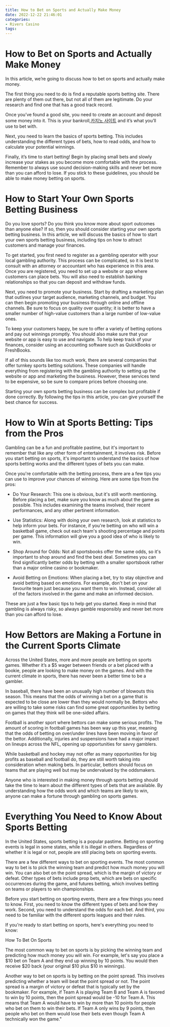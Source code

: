 ```yaml
---
title: How to Bet on Sports and Actually Make Money
date: 2022-12-22 21:46:01
categories:
- Rivers Casino
tags:
---
```



#  How to Bet on Sports and Actually Make Money

In this article, we’re going to discuss how to bet on sports and actually make money.

The first thing you need to do is find a reputable sports betting site. There are plenty of them out there, but not all of them are legitimate. Do your research and find one that has a good track record.

Once you’ve found a good site, you need to create an account and deposit some money into it. This is your bankroll,[카지노 사이트](https://choegocasino.com/) and it’s what you’ll use to bet with.

Next, you need to learn the basics of sports betting. This includes understanding the different types of bets, how to read odds, and how to calculate your potential winnings.

Finally, it’s time to start betting! Begin by placing small bets and slowly increase your stakes as you become more comfortable with the process. Remember to always use sound decision-making skills and never bet more than you can afford to lose. If you stick to these guidelines, you should be able to make money betting on sports.

#  How to Start Your Own Sports Betting Business

Do you love sports? Do you think you know more about sport outcomes than anyone else? If so, then you should consider starting your own sports betting business. In this article, we will discuss the basics of how to start your own sports betting business, including tips on how to attract customers and manage your finances.

To get started, you first need to register as a gambling operator with your local gambling authority. This process can be complicated, so it is best to consult with an attorney or accountant who has experience in this area. Once you are registered, you need to set up a website or app where customers can place bets. You will also need to establish banking relationships so that you can deposit and withdraw funds.

Next, you need to promote your business. Start by drafting a marketing plan that outlines your target audience, marketing channels, and budget. You can then begin promoting your business through online and offline channels. Be sure to focus on quality over quantity; it is better to have a smaller number of high-value customers than a large number of low-value ones.

To keep your customers happy, be sure to offer a variety of betting options and pay out winnings promptly. You should also make sure that your website or app is easy to use and navigate. To help keep track of your finances, consider using an accounting software such as QuickBooks or FreshBooks.

If all of this sounds like too much work, there are several companies that offer turnkey sports betting solutions. These companies will handle everything from registering with the gambling authority to setting up the website or app and marketing the business. However, these services tend to be expensive, so be sure to compare prices before choosing one.

Starting your own sports betting business can be complex but profitable if done correctly. By following the tips in this article, you can give yourself the best chance for success.

#  How to Win at Sports Betting: Tips from the Pros



Gambling can be a fun and profitable pastime, but it's important to remember that like any other form of entertainment, it involves risk. Before you start betting on sports, it's important to understand the basics of how sports betting works and the different types of bets you can make.

Once you're comfortable with the betting process, there are a few tips you can use to improve your chances of winning. Here are some tips from the pros:

* Do Your Research: This one is obvious, but it's still worth mentioning. Before placing a bet, make sure you know as much about the game as possible. This includes examining the teams involved, their recent performances, and any other pertinent information.

* Use Statistics: Along with doing your own research, look at statistics to help inform your bets. For instance, if you're betting on who will win a basketball game, check out each team's shooting percentage and points per game. This information will give you a good idea of who is likely to win.

* Shop Around for Odds: Not all sportsbooks offer the same odds, so it's important to shop around and find the best deal. Sometimes you can find significantly better odds by betting with a smaller sportsbook rather than a major online casino or bookmaker.

* Avoid Betting on Emotions: When placing a bet, try to stay objective and avoid betting based on emotions. For example, don't bet on your favourite team just because you want them to win. Instead, consider all of the factors involved in the game and make an informed decision.

These are just a few basic tips to help get you started. Keep in mind that gambling is always risky, so always gamble responsibly and never bet more than you can afford to lose.

#  How Bettors are Making a Fortune in the Current Sports Climate

Across the United States, more and more people are betting on sports games. Whether it’s a $5 wager between friends or a bet placed with a bookie, people are looking to make money on the games. And with the current climate in sports, there has never been a better time to be a gambler.

In baseball, there have been an unusually high number of blowouts this season. This means that the odds of winning a bet on a game that is expected to be close are lower than they would normally be. Bettors who are willing to take some risks can find some great opportunities by betting on games that they think will be one-sided affairs.

Football is another sport where bettors can make some serious profits. The amount of scoring in football games has been way up this year, meaning that the odds of betting on over/under lines have been moving in favor of the bettor. Additionally, injuries and suspensions have had a major impact on lineups across the NFL, opening up opportunities for savvy gamblers.

While basketball and hockey may not offer as many opportunities for big profits as baseball and football do, they are still worth taking into consideration when making bets. In particular, bettors should focus on teams that are playing well but may be undervalued by the oddsmakers.

Anyone who is interested in making money through sports betting should take the time to learn about the different types of bets that are available. By understanding how the odds work and which teams are likely to win, anyone can make a fortune through gambling on sports games.

#  Everything You Need to Know About Sports Betting

In the United States, sports betting is a popular pastime. Betting on sporting events is legal in some states, while it is illegal in others. Regardless of whether it is legal or not, people are still placing bets on sporting events.

There are a few different ways to bet on sporting events. The most common way to bet is to pick the winning team and predict how much money you will win. You can also bet on the point spread, which is the margin of victory or defeat. Other types of bets include prop bets, which are bets on specific occurrences during the game, and futures betting, which involves betting on teams or players to win championships.

Before you start betting on sporting events, there are a few things you need to know. First, you need to know the different types of bets and how they work. Second, you need to understand the odds for each bet. And third, you need to be familiar with the different sports leagues and their rules.

If you're ready to start betting on sports, here's everything you need to know:

How To Bet On Sports

The most common way to bet on sports is by picking the winning team and predicting how much money you will win. For example, let's say you place a $10 bet on Team A and they end up winning by 10 points. You would then receive $20 back (your original $10 plus $10 in winnings).

Another way to bet on sports is by betting on the point spread. This involves predicting whether a team will beat the point spread or not. The point spread is a margin of victory or defeat that is typically set by the bookmaker. For example, if Team A is playing Team B and Team A is favored to win by 10 points, then the point spread would be -10 for Team A. This means that Team A would have to win by more than 10 points for people who bet on them to win their bets. If Team A only wins by 9 points, then people who bet on them would lose their bets even though Team A technically won the game."